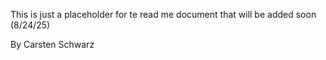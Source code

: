 This is just a placeholder for te read me document
that will be added soon (8/24/25)

By Carsten Schwarz